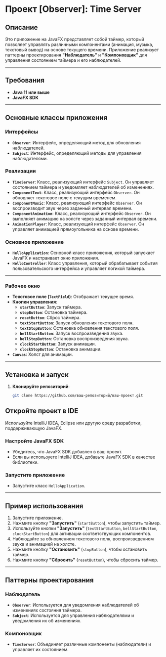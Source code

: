 # Проект [Observer]: Time Server

## Описание

Это приложение на JavaFX представляет собой таймер, который позволяет управлять различными компонентами (анимация, музыка, текстовый вывод) на основе текущего времени. Приложение реализует паттерны проектирования **"Наблюдатель"** и **"Компоновщик"** для управления состоянием таймера и его наблюдателей.

---

## Требования

- **Java 11 или выше**
- **JavaFX SDK**

---

## Основные классы приложения

### Интерфейсы

- **`Observer`**: Интерфейс, определяющий метод для обновления наблюдателей.
- **`Subject`**: Интерфейс, определяющий методы для управления наблюдателями.

### Реализации

- **`TimeServer`**: Класс, реализующий интерфейс `Subject`. Он управляет состоянием таймера и уведомляет наблюдателей об изменениях.
- **`ComponentText`**: Класс, реализующий интерфейс `Observer`. Он обновляет текстовое поле с текущим временем.
- **`ComponentMusic`**: Класс, реализующий интерфейс `Observer`. Он воспроизводит звук через заданный интервал времени.
- **`ComponentAnimation`**: Класс, реализующий интерфейс `Observer`. Он выполняет анимацию на холсте через заданный интервал времени.
- **`AnimationPlayer`**: Класс, реализующий интерфейс `Observer`. Он управляет анимацией прямоугольника на основе времени.

### Основное приложение

- **`HelloApplication`**: Основной класс приложения, который запускает JavaFX и настраивает окно приложения.
- **`HelloController`**: Класс управления, который обрабатывает события пользовательского интерфейса и управляет логикой таймера.

---

### Рабочее окно

- **Текстовое поле (`TextField`)**: Отображает текущее время.
- **Кнопки управления**:
    - **`startButton`**: Запуск таймера.
    - **`stopButton`**: Остановка таймера.
    - **`resetButton`**: Сброс таймера.
    - **`textStartButton`**: Запуск обновления текстового поля.
    - **`textStopButton`**: Остановка обновления текстового поля.
    - **`bellStartButton`**: Запуск воспроизведения звука.
    - **`bellStopButton`**: Остановка воспроизведения звука.
    - **`clockStartButton`**: Запуск анимации.
    - **`clockStopButton`**: Остановка анимации.
- **`Canvas`**: Холст для анимации.

---

## Установка и запуск

1. **Клонируйте репозиторий**:
   ```bash
   git clone https://github.com/ваш-репозиторий/ваш-проект.git

## Откройте проект в IDE

Используйте IntelliJ IDEA, Eclipse или другую среду разработки, поддерживающую JavaFX.

### Настройте JavaFX SDK

- Убедитесь, что JavaFX SDK добавлен в ваш проект.
- Если вы используете IntelliJ IDEA, добавьте JavaFX SDK в качестве библиотеки.

### Запустите приложение

- Запустите класс `HelloApplication`.

---

## Пример использования

1. Запустите приложение.
2. Нажмите кнопку **"Запустить"** (`startButton`), чтобы запустить таймер.
3. Используйте кнопки **"Запустить"** (`textStartButton`, `bellStartButton`, `clockStartButton`) для активации соответствующих компонентов.
4. Наблюдайте за обновлением текстового поля, воспроизведением звука и анимацией на холсте.
5. Нажмите кнопку **"Остановить"** (`stopButton`), чтобы остановить таймер.
6. Нажмите кнопку **"Сбросить"** (`resetButton`), чтобы сбросить таймер.

---

## Паттерны проектирования

### Наблюдатель

- **`Observer`**: Используется для уведомления наблюдателей об изменениях состояния таймера.
- **`Subject`**: Используется для управления наблюдателями и уведомления их об изменениях.

### Компоновщик

- **`TimeServer`**: Объединяет различные компоненты (наблюдатели) и управляет их состоянием.
